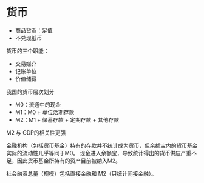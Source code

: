 # 货币


* 商品货币：足值
* 不兑现纸币

货币的三个职能：

* 交易媒介
* 记账单位
* 价值储藏

我国的货币层次划分

* M0：流通中的现金
* M1：M0 + 单位活期存款
* M2：M1 + 储蓄存款 + 定期存款 + 其他存款

M2 与 GDP的相关性更强

金融机构（包括货币基金）持有的存款并不统计成为货币，但余额宝内的货币基金实际的流动性几乎等同于M0。
现金进入余额宝，导致统计得出的货币供应严重不足，因此货币基金所持有的资产目前被纳入M2。

社会融资总量（规模）包括直接金融和 M2（只统计间接金融）。






